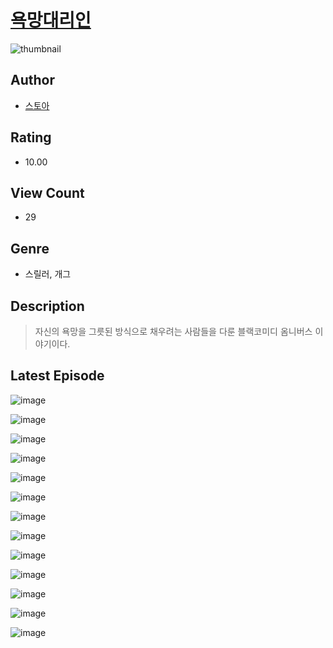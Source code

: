 # [욕망대리인](https://comic.naver.com/challenge/list?titleId=810994)
![thumbnail](https://image-comic.pstatic.net/user_contents_data/challenge_comic/2023/05/25/347133/upload_7076061451981578806_480x623.jpeg)

## Author
- [스토아](https://comic.naver.com/artistTitle?id=347133)

## Rating
- 10.00

## View Count
- 29

## Genre
- 스릴러, 개그

## Description
> 자신의 욕망을 그릇된 방식으로 채우려는 사람들을 다룬 블랙코미디 옴니버스 이야기이다.


## Latest Episode
![image](https://image-comic.pstatic.net/user_contents_data/challenge_comic/2023/05/25/347133/upload_7219896049022218596.jpeg)

![image](https://image-comic.pstatic.net/user_contents_data/challenge_comic/2023/05/25/347133/upload_3907213758957957732.jpeg)

![image](https://image-comic.pstatic.net/user_contents_data/challenge_comic/2023/05/25/347133/upload_7004566794928599090.jpeg)

![image](https://image-comic.pstatic.net/user_contents_data/challenge_comic/2023/05/25/347133/upload_3761407719583921721.jpeg)

![image](https://image-comic.pstatic.net/user_contents_data/challenge_comic/2023/05/25/347133/upload_3558794990285240372.jpeg)

![image](https://image-comic.pstatic.net/user_contents_data/challenge_comic/2023/05/25/347133/upload_3618467689623140150.jpeg)

![image](https://image-comic.pstatic.net/user_contents_data/challenge_comic/2023/05/25/347133/upload_3689399603572401254.jpeg)

![image](https://image-comic.pstatic.net/user_contents_data/challenge_comic/2023/05/25/347133/upload_3630803338211243316.jpeg)

![image](https://image-comic.pstatic.net/user_contents_data/challenge_comic/2023/05/25/347133/upload_3618703209207719011.jpeg)

![image](https://image-comic.pstatic.net/user_contents_data/challenge_comic/2023/05/25/347133/upload_7365130539988561977.jpeg)

![image](https://image-comic.pstatic.net/user_contents_data/challenge_comic/2023/05/25/347133/upload_7378132252823532595.jpeg)

![image](https://image-comic.pstatic.net/user_contents_data/challenge_comic/2023/05/25/347133/upload_7365186830517625956.jpeg)

![image](https://image-comic.pstatic.net/user_contents_data/challenge_comic/2023/05/25/347133/upload_3905573300494479667.jpeg)
